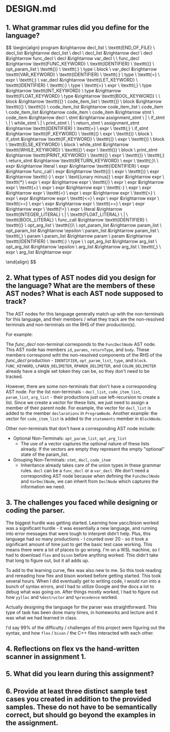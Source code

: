 # DESIGN.md

## 1.  What grammar rules did you define for the language?
$$
\begin{align}
program &\rightarrow decl\_list \ \texttt{END\_OF\_FILE} \\
decl\_list &\rightarrow decl\_list \ decl \\
decl\_list &\rightarrow decl \\
decl &\rightarrow func\_decl \\
decl &\rightarrow var\_decl \\
\\
func\_decl &\rightarrow \texttt{FUNC\_KEYWORD} \ \texttt{IDENTIFIER} \ \texttt{(} \ opt\_param\_list \ \texttt{)} \ \texttt{:} \ type \ block \\
var\_decl &\rightarrow \texttt{VAR\_KEYWORD} \ \texttt{IDENTIFIER} \ \texttt{:} \ type \ \texttt{=} \ expr \ \texttt{;} \\
var\_decl &\rightarrow \texttt{LET\_KEYWORD} \ \texttt{IDENTIFIER} \ \texttt{:} \ type \ \texttt{=} \ expr \ \texttt{;}
\\
type &\rightarrow \texttt{INT\_KEYWORD} \\
type &\rightarrow \texttt{FLOAT\_KEYWORD} \\
type &\rightarrow \texttt{BOOL\_KEYWORD} \\
\\
block &\rightarrow \texttt{\{} \ code\_item\_list \ \texttt{\}} \\
block &\rightarrow \texttt{\{} \ \texttt{\}} \\
code\_item\_list &\rightarrow code\_item\_list \ code\_item \\
code\_item\_list &\rightarrow code\_item \\
code\_item &\rightarrow stmt \\
code\_item &\rightarrow decl \\
stmt &\rightarrow assignment\_stmt \ | \ if\_stmt \ | \ while\_stmt \ | \ print\_stmt \ | \ return\_stmt \\
assignment\_stmt &\rightarrow \texttt{IDENTIFIER} \ \texttt{=} \ expr \ \texttt{;} \\
if\_stmt &\rightarrow \texttt{IF\_KEYWORD} \ \texttt{(} \ expr \ \texttt{)} \ block \\
if\_stmt &\rightarrow \texttt{IF\_KEYWORD} \ \texttt{(} \ expr \ \texttt{)} \ block \ \texttt{ELSE\_KEYWORD} \ block \\
while\_stmt &\rightarrow \texttt{WHILE\_KEYWORD} \ \texttt{(} \ expr \ \texttt{)} \ block \\
print\_stmt &\rightarrow \texttt{PRINT\_KEYWORD} \ \texttt{(} \ expr \ \texttt{)} \ \texttt{;} \\
return\_stmt &\rightarrow \texttt{RETURN\_KEYWORD} \ expr \ \texttt{;}\\
\\
expr &\rightarrow literal \\
expr &\rightarrow \texttt{IDENTIFIER} \\
expr &\rightarrow func\_call \\
expr &\rightarrow \texttt{(} \ expr \ \texttt{)} \\
expr &\rightarrow \texttt{-} \ expr \ \text{(unary minus)} \\
expr &\rightarrow expr \ \texttt{*} \ expr \\
expr &\rightarrow expr \ \texttt{/} \ expr \\
expr &\rightarrow expr \ \texttt{+} \ expr \\
expr &\rightarrow expr \ \texttt{-} \ expr \\
expr &\rightarrow expr \ \texttt{<} \ expr \\
expr &\rightarrow expr \ \texttt{>} \ expr \\
expr &\rightarrow expr \ \texttt{<=} \ expr \\
expr &\rightarrow expr \ \texttt{>=} \ expr \\
expr &\rightarrow expr \ \texttt{==} \ expr \\
expr &\rightarrow expr \ \texttt{!=} \ expr \\
literal &\rightarrow \texttt{INTEGER\_LITERAL} \ | \ \texttt{FLOAT\_LITERAL} \ | \ \texttt{BOOL\_LITERAL} \\
func\_call &\rightarrow \texttt{IDENTIFIER} \ \texttt{(} \ opt\_arg\_list \ \texttt{)}\\
\\
opt\_param\_list &\rightarrow param\_list \\
opt\_param\_list &\rightarrow \epsilon \\
param\_list &\rightarrow param\_list \ \texttt{,} \ param \\
param\_list &\rightarrow param \\
param &\rightarrow \texttt{IDENTIFIER} \ \texttt{:} \ type \\
\\
opt\_arg\_list &\rightarrow arg\_list \\
opt\_arg\_list &\rightarrow \epsilon \\
arg\_list &\rightarrow arg\_list \ \texttt{,} \ expr \\
arg\_list &\rightarrow expr

\end{align}
$$

## 2.  What types of AST nodes did you design for the language? What are the members of these AST nodes? What is each AST node supposed to track?

The AST nodes for this language generally match up with the non-terminals for this language, and their members / what they track are the non-resolved terminals and non-terminals on the RHS of their production(s).

For example:

The $func\_decl$ non-terminal corresponds to the `FuncDeclNode` AST node. This AST node has members `id`, `params`, `returnType`, and `body`. These members correspond wiht the non-resolved components of the RHS of the $func\_decl$ production - `IDENTIFIER`, `opt_param_list`, `type`, and `block`. `FUNC_KEYWORD`, `LPAREN_DELIMITER`, `RPAREN_DELIMITER`, and `COLON_DELIMITER` already have a single set token they can be, so they don't need to be tracked.

However, there are some non-terminals that don't have a corresponding AST node. For the list non-terminals - `decl_list`, `code_item_list`, `param_list`, `arg_list` - their productions just use left-recursion to create a list. Since we create a vector for these lists, we just need to assign a member of their parent node. For example, the vector for `decl_list` is added to the member `declarations` in `ProgramNode`. Another example: the vector for `code_item_list` is added to the `statements` member in `BlockNode`.

Other non-terminals that don't have a corresponding AST node include:
- Optional Non-Terminals: `opt_param_list`, `opt_arg_list`
    - The use of a vector captures the optional nature of these lists already. If the vectors are empty they represent the empty "optional" state of the param_list.
- Grouping Non-Terminals: `stmt`, `decl`, `code_item`
    - Inheritance already takes care of the union types in these grammar rules. `decl` can be a `func_decl` or a `var_decl`. We don't need a corresponding AST node because when defining the `FuncDeclNode` and `VarDeclNode`, we can inherit from `DeclNode` which captures the information we need.

## 3.  The challenges you faced while designing or coding the parser.
The biggest hurdle was getting started. Learning how yacc/bison worked was a significant hurdle - it was essentially a new language, and running into error messages that were tough to interpret didn't help. Plus, this language had so many productions - I counted over 20 - so it took a significant amount of time just to get the basic test case working. This means there were a lot of places to go wrong. I'm on a WSL machine, so I had to download `flex` and `bison` before anything worked. This didn't take that long to figure out, but it all adds up. 

To add to the learning curve, flex was also new to me. So this took reading and rereading how flex and bison worked before getting started. This took several hours. When I did eventually get to writing code, I would run into a bunch of syntax errors, and I had to utilize Google and the docs a lot to debug what was going on. After things mostly worked, I had to figure out how `yylloc` and `%destructor` and `%precedence` worked.

Actually designing the language for the parser was straightforward. This type of task has been done many times, in homeworks and lecture and it was what we had learned in class.

I'd say 99% of the difficulty / challenges of this project were figuring out the syntax, and how `flex` / `bison` / the C++ files interacted with each other.

## 4.  Reflections on flex vs the hand-written scanner in assignment 1.


## 5.  What did you learn during this assignment?


## 6.  Provide at least three distinct sample test cases you created in addition to the provided samples. These do not have to be semantically correct, but should go beyond the examples in the assignment.